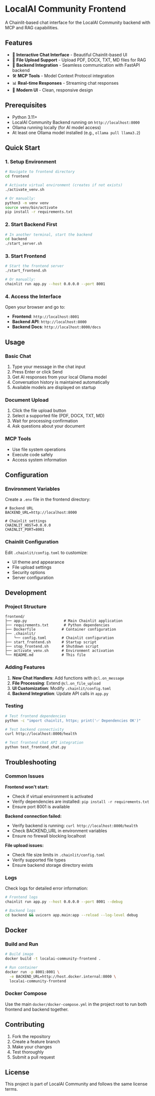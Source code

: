 # LocalAI Community Frontend

A Chainlit-based chat interface for the LocalAI Community backend with MCP and RAG capabilities.

## Features

- 🤖 **Interactive Chat Interface** - Beautiful Chainlit-based UI
- 📄 **File Upload Support** - Upload PDF, DOCX, TXT, MD files for RAG
- 🔗 **Backend Integration** - Seamless communication with FastAPI backend
- 🛠️ **MCP Tools** - Model Context Protocol integration
- 📊 **Real-time Responses** - Streaming chat responses
- 🎨 **Modern UI** - Clean, responsive design

## Prerequisites

- Python 3.11+
- LocalAI Community Backend running on `http://localhost:8000`
- Ollama running locally (for AI model access)
- At least one Ollama model installed (e.g., `ollama pull llama3.2`)

## Quick Start

### 1. Setup Environment

```bash
# Navigate to frontend directory
cd frontend

# Activate virtual environment (creates if not exists)
./activate_venv.sh

# Or manually:
python3 -m venv venv
source venv/bin/activate
pip install -r requirements.txt
```

### 2. Start Backend First

```bash
# In another terminal, start the backend
cd backend
./start_server.sh
```

### 3. Start Frontend

```bash
# Start the frontend server
./start_frontend.sh

# Or manually:
chainlit run app.py --host 0.0.0.0 --port 8001
```

### 4. Access the Interface

Open your browser and go to:
- **Frontend**: `http://localhost:8001`
- **Backend API**: `http://localhost:8000`
- **Backend Docs**: `http://localhost:8000/docs`

## Usage

### Basic Chat
1. Type your message in the chat input
2. Press Enter or click Send
3. Get AI responses from your local Ollama model
4. Conversation history is maintained automatically
5. Available models are displayed on startup

### Document Upload
1. Click the file upload button
2. Select a supported file (PDF, DOCX, TXT, MD)
3. Wait for processing confirmation
4. Ask questions about your document

### MCP Tools
- Use file system operations
- Execute code safely
- Access system information

## Configuration

### Environment Variables

Create a `.env` file in the frontend directory:

```env
# Backend URL
BACKEND_URL=http://localhost:8000

# Chainlit settings
CHAINLIT_HOST=0.0.0.0
CHAINLIT_PORT=8001
```

### Chainlit Configuration

Edit `.chainlit/config.toml` to customize:
- UI theme and appearance
- File upload settings
- Security options
- Server configuration

## Development

### Project Structure
```
frontend/
├── app.py                 # Main Chainlit application
├── requirements.txt       # Python dependencies
├── Dockerfile            # Container configuration
├── .chainlit/
│   └── config.toml       # Chainlit configuration
├── start_frontend.sh     # Startup script
├── stop_frontend.sh      # Shutdown script
├── activate_venv.sh      # Environment activation
└── README.md             # This file
```

### Adding Features

1. **New Chat Handlers**: Add functions with `@cl.on_message`
2. **File Processing**: Extend `@cl.on_file_upload`
3. **UI Customization**: Modify `.chainlit/config.toml`
4. **Backend Integration**: Update API calls in `app.py`

### Testing

```bash
# Test frontend dependencies
python -c "import chainlit, httpx; print('✅ Dependencies OK')"

# Test backend connectivity
curl http://localhost:8000/health

# Test frontend chat API integration
python test_frontend_chat.py
```

## Troubleshooting

### Common Issues

**Frontend won't start:**
- Check if virtual environment is activated
- Verify dependencies are installed: `pip install -r requirements.txt`
- Ensure port 8001 is available

**Backend connection failed:**
- Verify backend is running: `curl http://localhost:8000/health`
- Check BACKEND_URL in environment variables
- Ensure no firewall blocking localhost

**File upload issues:**
- Check file size limits in `.chainlit/config.toml`
- Verify supported file types
- Ensure backend storage directory exists

### Logs

Check logs for detailed error information:
```bash
# Frontend logs
chainlit run app.py --host 0.0.0.0 --port 8001 --debug

# Backend logs
cd backend && uvicorn app.main:app --reload --log-level debug
```

## Docker

### Build and Run

```bash
# Build image
docker build -t localai-community-frontend .

# Run container
docker run -p 8001:8001 \
  -e BACKEND_URL=http://host.docker.internal:8000 \
  localai-community-frontend
```

### Docker Compose

Use the main `docker/docker-compose.yml` in the project root to run both frontend and backend together.

## Contributing

1. Fork the repository
2. Create a feature branch
3. Make your changes
4. Test thoroughly
5. Submit a pull request

## License

This project is part of LocalAI Community and follows the same license terms. 